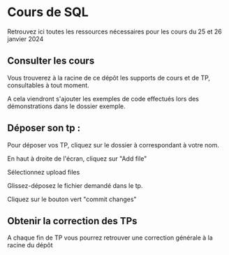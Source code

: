 # Cours de SQL

Retrouvez ici toutes les ressources nécessaires pour les cours du 25 et 26 janvier 2024


## Consulter les cours 

Vous trouverez à la racine de ce dépôt les supports de cours et de TP, consultables à tout moment.

A cela viendront s'ajouter les exemples de code effectués lors des démonstrations dans le dossier exemple.


## Déposer son tp :

Pour déposer vos TP, cliquez sur le dossier à correspondant à votre nom.

En haut à droite de l'écran, cliquez sur "Add file"

Sélectionnez upload files

Glissez-déposez le fichier demandé dans le tp.

Cliquez sur le bouton vert "commit changes"


## Obtenir la correction des TPs

A chaque fin de TP vous pourrez retrouver une correction générale à la racine du dépôt 

